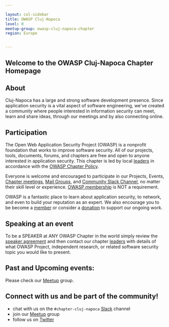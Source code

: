 ```yaml
---

layout: col-sidebar
title: OWASP Cluj-Napoca
level: 0
meetup-group: owasp-cluj-napoca-chapter
region: Europe


---
```


## Welcome to the OWASP Cluj-Napoca Chapter Homepage

## About

Cluj-Napoca has a large and strong software development presence. Since application security is a vital aspect of software engineering,
we've created a community where people interested in information security can meet, learn and share ideas, through our meetings and by also connecting online.


## Participation
The Open Web Application Security Project (OWASP) is a nonprofit foundation that works to improve software security.
All of our projects, tools, documents, forums, and chapters are free and open to anyone interested in application security.
This chapter is led by local [leaders](leaders.md) in accordance with the [OWASP Chapter Policy](https://owasp.org/www-policy/operational/chapters).

Everyone is welcome and encouraged to participate in our Projects, Events, [Chapter meetings](https://www.meetup.com/owasp-cluj-napoca-chapter),
[Mail Groups](https://groups.google.com/a/owasp.com), and [Community Slack Channel](https://owasp.slack.com), no matter their skill level or experience.
[OWASP membership](https://owasp.org/membership) is NOT a requirement.

OWASP is a fantastic place to learn about application security, to network, and even to build your reputation as an expert.
We also encourage you to be become a [member](https://owasp.org/membership) or consider a [donation](https://owasp.org/donate) to support our ongoing work.


## Speaking at an event
To be a SPEAKER at ANY OWASP Chapter in the world simply review the [speaker agreement](https://owasp.org/www-policy/legal/speaker-agreement)
and then contact our chapter [leaders](leaders.md) with details of what OWASP Project, independent research, or related software security topic you would like to present.


## Past and Upcoming events:
Please check our [Meetup](https://www.meetup.com/owasp-cluj-napoca-chapter) group.
<!--
TODO
For details please check Upcoming Event:
{% include chapter_events.html group=page.meetup-group %}
-->


## Connect with us and be part of the community!
* chat with us on the `#chapter-cluj-napoca` [Slack](https://owasp.slack.com) channel
* join our [Meetup](https://www.meetup.com/owasp-cluj-napoca-chapter) group
* follow us on [Twitter](https://twitter.com/OWASPCluj)

<!-- TODO mailing list must be created first
[Click here to join our mailing list.](https://groups.google.com/a/owasp.org/forum/#!overview)
-->
